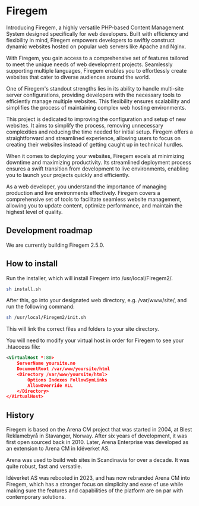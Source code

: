 # Firegem

Introducing Firegem, a highly versatile PHP-based Content Management System designed specifically for web developers. Built with efficiency and flexibility in mind, Firegem empowers developers to swiftly construct dynamic websites hosted on popular web servers like Apache and Nginx.

With Firegem, you gain access to a comprehensive set of features tailored to meet the unique needs of web development projects. Seamlessly supporting multiple languages, Firegem enables you to effortlessly create websites that cater to diverse audiences around the world.

One of Firegem's standout strengths lies in its ability to handle multi-site server configurations, providing developers with the necessary tools to efficiently manage multiple websites. This flexibility ensures scalability and simplifies the process of maintaining complex web hosting environments.

This project is dedicated to improving the configuration and setup of new websites. It aims to simplify the process, removing unnecessary complexities and reducing the time needed for initial setup. Firegem offers a straightforward and streamlined experience, allowing users to focus on creating their websites instead of getting caught up in technical hurdles.

When it comes to deploying your websites, Firegem excels at minimizing downtime and maximizing productivity. Its streamlined deployment process ensures a swift transition from development to live environments, enabling you to launch your projects quickly and efficiently.

As a web developer, you understand the importance of managing production and live environments effectively. Firegem covers a comprehensive set of tools to facilitate seamless website management, allowing you to update content, optimize performance, and maintain the highest level of quality.

## Development roadmap

We are currently building Firegem 2.5.0.

## How to install

Run the installer, which will install Firegem into /usr/local/Firegem2/.

```bash
sh install.sh
```

After this, go into your designated web directory, e.g. /var/www/site/,
and run the following command:

```bash
sh /usr/local/Firegem2/init.sh
```

This will link the correct files and folders to your site directory.

You will need to modify your virtual host in order for Firegem to see your
.htaccess file:

```xml
<VirtualHost *:80>
    ServerName yoursite.no
    DocumentRoot /var/www/yoursite/html
    <Directory /var/www/yoursite/html>
        Options Indexes FollowSymLinks
        AllowOverride ALL
    </Directory>
</VirtualHost>
```


## History

Firegem is based on the Arena CM project that was started in 2004, at Blest 
Reklamebyrå in Stavanger, Norway. After six years of development, it was first 
open sourced back in 2010. Later, Arena Enterprise was developed as an 
extension to Arena CM in Idéverket AS.

Arena was used to build web sites in Scandinavia for over a decade. It was quite
robust, fast and versatile.

Idéverket AS was rebooted in 2023, and has now rebranded Arena CM into 
Firegem, which has a stronger focus on simplicity and ease of use while making
sure the features and capabilities of the platform are on par with
contemporary solutions.
